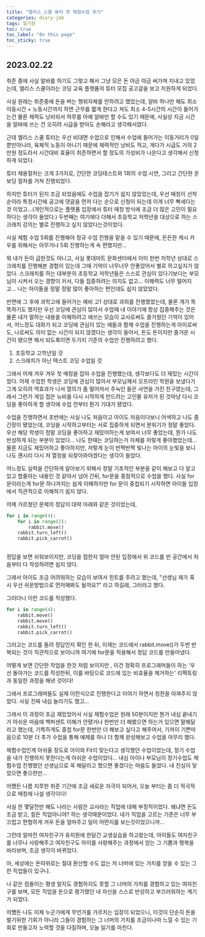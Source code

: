 ```yaml
---
title: "엘리스 스쿨 튜터 첫 체험수업 후기"
categories: diary-job
tags: 일기장
toc: true
toc_label: "On this page"
toc_sticky: true
---
```

## 2023.02.22
취준 중에 사실 알바를 하기도 그렇고 해서 그냥 모은 돈 야금 야금 써가며 지내고 있었는데, 엘리스 스쿨이라는 코딩 교육 플랫폼의 튜터 모집 공고글을 보고 지원하게 되었다.

사실 원래는 취준중에 돈을 버는 행위자체를 안하려고 했었는데, 알바 하나만 해도 최소 이동시간 + 노동시간까지 하면 근무를 짧게 한다고 쳐도 최소 4-5시간의 시간이 들어가는건 물론 체력도 낭비되서 하루를 아예 알바만 할 수도 있기 때문에, 사실상 지금 시간을 알바에 쓰는 건 오히려 시급을 받아도  손해라고 생각해서였다.

근데 엘리스 스쿨 튜터는 우선 비대면 수업으로 인해서 수업에 들어가는 이동거리가 0일 뿐만아니라, 육체적 노동이 아니기 때문에 체력적인 낭비도 적고, 게다가 시급도 거의 2만원 정도라서 시간대비 효율이 취준하면서 할 정도의 가성비가 나온다고 생각해서 신청하게 되었다.

튜터 채용절차는 크게 3가지로, 간단한 코딩테스트와 1회의 수업 시연, 그리고 간단한 온보딩 절차를 거쳐 진행되었다.

하지만 튜터가 된지 조금 되었음에도 수업을 잡기가 쉽지 않았었는데, 우선 매칭이 선착순이라 특정시간에 공고에 댓글을 먼저 다는 순으로 신청이 되는데 이게 너무 빡세다는 것 이었고...(개인적으로는 플랫폼 입장에서 튜터 매칭 방식에 조금 더 많은 고민이 필요하다는 생각이 들었다.) 두번째는 여기에다 더해서 초등학교 저학년을 대상으로 하는 스크래치 강의는 별로 진행하고 싶지 않았다는것이었다.

사실 체험 수업 5회를 진행해야 정규 수업 진행을 맡을 수 있기 때문에, 든든한 캐시 카우를 위해서는 아무거나 5회 진행하는게 속 편했지만...

뭐 내가 돈이 급한것도 아니고, 사실 롯데마트 문화센터에서 이미 한번 저학년 상대로 스크래치를 진행해본 경험이 있는데 그때 기억이 너무너무 안좋았어서 별로 하고싶지가 않았다. 스크래치를 하는 대부분의 초등학교 저학년들은 스스로 관심이 있다기보다는 부모님이 시켜서 오는 경향이 커서, 다들 집중하려는 의지도 없고... 이해력도 너무 떨어지고... 나는 아이들을 정말 정말 많이 좋아하는 편인데도 쉽지 않았었다.

반면에 그 후에 과학고에 들어가는 예비 고1 상대로 과외를 진행했었는데, 물론 걔가 똑똑하기도 했지만 우선 코딩에 관심이 많아서 수업때 내 이야기에 항상 집중해주는 것은 물론 내가 말하는 내용을 이해하려고 애쓰는 모습이 교사로써도 즐거웠던 기억이 있어서, 어느정도 대화가 되고 코딩에 관심이 있는 애들과 함께 수업을 진행하는게 아이로써도, 나로써도 의미 없는 시간이 되지 않겠다는 생각이 들어서, 돈도 돈이지만 즐거운 시간이 됐으면 해서 되도록이면 두가지 기준의 수업만 진행하려고 했다. 

1. 초등학교 고학년일 것
2. 스크래치가 아닌 텍스트 코딩 수업일 것

그래서 어제 겨우 겨우 첫 매칭을 잡아 수업을 진행했는데, 생각보다도 더 재밌는 시간이었다. 어제 수업한 학생은 코딩에 관심이 많아서 부모님께서 오프라인 학원을 보냈다가 그게 오히려 역효과가 나서 열의가 좀 떨어져서 주눅인 들은 사연을 가진 친구였는데, 그래서 그런가 게임 접은 뉴비를 다시 시작하게 만드려는 고인물 유저가 된 것마냥 다시 코딩을 좋아하게 할 생각에 수업 전부터 뭔가 기대가 됐었다.

수업을 진행하면서 초반에는 사실 나도 처음이고 아이도 처음이다보니 어색하고 나도 좀 긴장이 됐었는데, 코딩을 시작하고부터는 서로 집중하게 되면서 분위기가 정말 좋았다. 우선 해당 학생이 정말 코딩을 좋아하고 재밌어하는게 보여서 너무 좋았는데, 뭔가 나도 반성하게 되는 부분이 있었다... 나도 한때는 코딩하는거 자체를 저렇게 좋아했었는데... 물론 지금도 재밌어하고 좋아하지만, 저렇게 눈이 반짝반짝 빛나는 아이의 눈빛을 보니 나도 괜시리 다시 저 열정을 되찾아와야겠다는 생각이 들었다.

어느정도 실력을 간단하게 알아보기 위해서 정말 기초적인 부분을 같이 해보고 다 알고 있고 할줄아는 내용인 것 같아서 넘어 간뒤, for문을 중점적으로 수업을 했다. 사실 for문이라는게 for문 하나까지는 쉽게 이해하지만 for 문이 중첩되기 시작하면 아이들 입장에서 직관적으로 이해하기 쉽지 않다.

어제 가르쳤던 문제의 정답이 대략 아래와 같은 것이었는데,

```python
for i in range(4):
	for i in range(2):
		rabbit.move()
	rabbit.turn_left()
	rabbit.pick_carrot()
	
```

정답을 보면 쉬워보이지만, 코딩을 접한지 얼마 안된 입장에서 위 코드를 빈 공간에서 처음부터 다 작성하려면 쉽지 않다.

그래서 아이도 조금 어려워하는 모습이 보여서 힌트를 주려고 했는데, "선생님 제가 혹시 우선 쉬운방법으로 먼저해봐도 될까요?" 라고 하길래, 그러라고 했다.

그러더니 이런 코드를 작성했다.

```python
for i in range(4):
	rabbit.move()
	rabbit.move()
	rabbit.turn_left()
	rabbit.pick_carrot()
```

그러고는 코드를 돌려 정답인지 확인 한 뒤, 이제는 코드에서 rabbit.move()가 두번 반복되는 것이 직관적으로 보이니까 여기에 for문을 적용해서 정답 코드를 만들어냈다.

어떻게 보면 간단한 작업을 한것 처럼 보이지만 , 이건 정확히 프로그래머들이 하는 '우선 돌아가는 코드를 작성한뒤, 이를 바탕으로 코드에 있는 비효율을 제거하는' 리팩토링과 동일한 과정을 해낸 것이다!

그래서 프로그래머들도 실제 이런식으로 진행한다고 이야기 하면서 칭찬을 아껴주지 않았다. 사실 진짜 내심 놀라기도 했고...

그래서 이 과정이 조금 재밌었어서 사실 체험수업은 원래 50분이지만 뭔가 내심 끝내기가 아쉬운 마음에 백퍼센트 이해가 안됐거나 한번만 더 해봤으면 하는거 있으면 말해달라고 했는데, 기특하게도 중첩 for문 한번만 더 해보고 싶다고 해주어서, 기꺼이 기쁜마음으로 10분 더 추가 수업을 통해 예제를 하나 더 함께 완성해보고 수업을 마무리 했다.

체험수업인게 아쉬울 정도로 아이와 Fit이 맞는다고 생각했던 수업이었는데, 정기 수업을 내가 진행하지 못한다는게 아쉬운 수업이었다... 내심 아이나 부모님이 정기수업도 체험수업 진행했던 선생님으로 꼭 해달라고 했으면 좋겠다는 마음도 들었다. 내 진심이 닿았으면 좋으련만...

어쨌든 나름 지루한 취준 기간에 조금 새로운 자극이 되어서, 오늘 부터는 좀 더 적극적으로 매칭에 나설 생각이다!

사실 한 몇달전만 해도 나라는 사람은 교사라는 직업에 대해 부정적이었다. 왜냐면 돈도 조금 받고, 힘든 직업아니야? 하는 생각때문이었다. 내가 직업을 고르는 기준은 너무 부끄럽고 편협하게 겨우 돈을 얼마주고 일이 어떤지를 보는것이었으니까...

그런데 얼마전 여자친구가 유치원에 한달간 교생실습을 하고왔는데, 아이들도 여자친구를 너무나 사랑해주고 여자친구도 아이를 사랑해주는 과정에서 얻는 그 기쁨과 행복을 바라보며, 조금 생각이 바뀌었다. 

아, 세상에는 돈따위로는 절대 환산할 수도 없는 저 너머에 있는 가치를 얻을 수 있는 그런 직업들이 있구나. 

나 같은 컴돌이는 평생 알지도 경험하지도 못할 그 너머의 가치를 경험하고 있는 여자친구를 보며, 모든 직업을 돈으로 평가했던 내 자신을 스스로 반성하고 부끄러워하는 계기가 되었다.

어쨌든 나도 이제 누군가에게 무언가를 가르치는 입장이 되었으니, 이것이 단순히 돈을 벌기위한 기회가 아니라 그들이 경험하는 그 너머의 가치를 조금이나마 느낄 수 있는 기회로 만들고자 노력할 것을 다짐하며, 오늘 일기를 마친다.